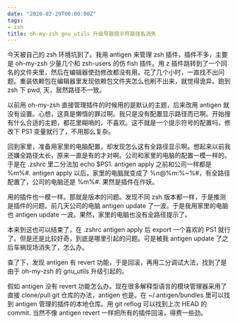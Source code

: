 ```yaml
---
date: "2020-02-29T00:00:00Z"
tags:
- zsh
title: oh-my-zsh gnu_utils 升级导致提示符路径名消失
---
```


今天被自己的 zsh 环境坑到了。我用 antigen 来管理 zsh 插件，插件不多，主要是 oh-my-zsh 少量几个和 zsh-users 的仿 fish 插件。用 z 插件跳转到了一个同名的文件夹里，然后在编辑器使劲修改都没有用。花了几个小时，一直找不出问题。重装依赖包在编辑器里发现依赖包文件夹怎么也刷不出来，就觉得诡异。跑到 zsh 下 pwd, 天，居然路径不一致。

以前用 oh-my-zsh 直接管理插件的时候用的是默认的主题，后来改用 antigen 就没有设置。心想，这真是懒惰的罪过啊。我只是没有配置显示路径而已啊。开始搜有什么合适的主题，都花里糊哨的，不喜欢。这不就是一个提示符号的配置吗，修改下 PS1 变量就行了，不用那么复杂。

回到家里，准备用家里的电脑配置，却发现怎么这有全路径显示啊。想起来以前我还嫌全路径太长，原来一直是有的才对啊。公司和家里的电脑的配置一模一样的。于是在 .zshrc 里二分法加 echo $PS1. antigen apply 之前和公司一样都是 %m%#. antigen apply 以后，家里的电脑就变成了 %n@%m:%~%#，有全路径配置了，公司的电脑还是 %m%#. 果然是插件在作妖。

用的插件也一模一样。那就是版本的问题。发现不同 zsh 版本都一样，于是推测是插件的问题。前几天公司的电脑 antigen update 了一波。于是我用家里的电脑也 antigen update 一波。果然，家里的电脑也没有全路径提示了。

本来到这也可以结束了，在 .zshrc antigen apply 后 export 一个喜欢的 PS1 就行了。但是还是比较好奇，到底是哪里引起的问题。可是被我 antigen update 了之后车祸现场消失了，怎么办。

查了下，发现 antigen 有 revert 功能，于是回滚，再用二分调试大法，找到了是由于 oh-my-zsh 的 gnu_utils 升级引起的。

假如 antigen 没有 revert 功能怎么办。现在很多解释型语言的模块管理器采用了直接 clone/pull git 仓库的办法，antigen 也是。在 ~/.antigen/bundles 里可以找到 antigen 管理的插件的本地仓库。用 git reflog 可以找到上次 HEAD 的 commit. 当然不像 antigen revert 一样把所有的插件回滚，得费一些劲。
